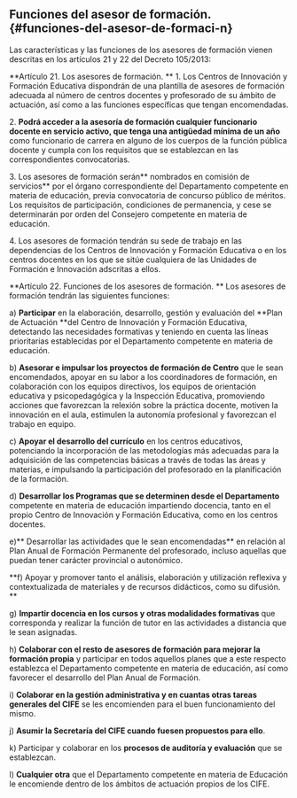 ## Funciones del asesor de formación. {#funciones-del-asesor-de-formaci-n}

Las características y las funciones de los asesores de formación vienen descritas en los artículos 21 y 22 del Decreto 105/2013:

**Artículo 21\. Los asesores de formación.
**
1\. Los Centros de Innovación y Formación Educativa dispondrán de una plantilla de asesores de formación adecuada al número de centros docentes y profesorado de su ámbito de actuación, así como a las funciones específicas que tengan encomendadas.

2\. **Podrá acceder a la asesoría de formación cualquier funcionario docente en servicio activo, que tenga una antigüedad mínima de un año** como funcionario de carrera en alguno de los cuerpos de la función pública docente y cumpla con los requisitos que se establezcan en las correspondientes convocatorias.

3\. Los asesores de formación serán** nombrados en comisión de servicios** por el órgano correspondiente del Departamento competente en materia de educación, previa convocatoria de concurso público de méritos. Los requisitos de participación, condiciones de permanencia, y cese se determinarán por orden del Consejero competente en materia de educación.

4\. Los asesores de formación tendrán su sede de trabajo en las dependencias de los Centros de Innovación y Formación Educativa o en los centros docentes en los que se sitúe cualquiera de las Unidades de Formación e Innovación adscritas a ellos.

**Artículo 22\. Funciones de los asesores de formación.
**
Los asesores de formación tendrán las siguientes funciones:

a) **Participar** en la elaboración, desarrollo, gestión y evaluación del **Plan de Actuación **del Centro de Innovación y Formación Educativa, detectando las necesidades formativas y teniendo en cuenta las líneas prioritarias establecidas por el Departamento competente en materia de educación.

b) **Asesorar e impulsar los proyectos de formación de Centro** que le sean encomendados, apoyar en su labor a los coordinadores de formación, en colaboración con los equipos directivos, los equipos de orientación educativa y psicopedagógica y la Inspección Educativa, promoviendo acciones que favorezcan la relexión sobre la práctica docente, motiven la innovación en el aula, estimulen la autonomía profesional y favorezcan el trabajo en equipo.

c) **Apoyar el desarrollo del currículo** en los centros educativos, potenciando la incorporación de las metodologías más adecuadas para la adquisición de las competencias básicas a través de todas las áreas y materias, e impulsando la participación del profesorado en la planificación de la formación.

d) **Desarrollar los Programas que se determinen desde el Departamento** competente en materia de educación impartiendo docencia, tanto en el propio Centro de Innovación y Formación Educativa, como en los centros docentes.

e)** Desarrollar las actividades que le sean encomendadas** en relación al Plan Anual de Formación Permanente del profesorado, incluso aquellas que puedan tener carácter provincial o autonómico.

**f) Apoyar y promover tanto el análisis, elaboración y utilización reflexiva y contextualizada de materiales y de recursos didácticos, como su difusión.
**

g) **Impartir docencia en los cursos y otras modalidades formativas** que corresponda y realizar la función de tutor en las actividades a distancia que le sean asignadas.

h) **Colaborar con el resto de asesores de formación para mejorar la formación propia** y participar en todos aquellos planes que a este respecto establezca el Departamento competente en materia de educación, así como favorecer el desarrollo del Plan Anual de Formación.

i) **Colaborar en la gestión administrativa y en cuantas otras tareas generales del CIFE** se les encomienden para el buen funcionamiento del mismo.

j) **Asumir la Secretaría del CIFE cuando fuesen propuestos para ello**.

k) Participar y colaborar en los **procesos de auditoría y evaluación** que se establezcan.

l) **Cualquier otra** que el Departamento competente en materia de Educación le encomiende dentro de los ámbitos de actuación propios de los CIFE.